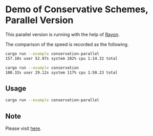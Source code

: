 # Demo of Conservative Schemes, Parallel Version

This parallel version is running with the help of [Rayon](https://docs.rs/rayon/1.3.0/rayon/).

The comparison of the speed is recorded as the following.

```bash
cargo run --example conservation-parallel
157.10s user 52.97s system 282% cpu 1:14.32 total
```

```bash
cargo run --example conservation
100.33s user 29.12s system 117% cpu 1:50.23 total
```

## Usage

```bash
cargo run --example conservation-parallel
```

## Note

Please visit [here](https://yuanyuyuan.github.io/presentations/fdm).
